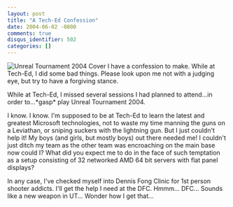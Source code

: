 ```yaml
---
layout: post
title: "A Tech-Ed Confession"
date: 2004-06-02 -0800
comments: true
disqus_identifier: 502
categories: []
---
```

![Unreal Tournament 2004 Cover](/images/UT2004.jpg) I have a confession
to make. While at Tech-Ed, I did some bad things. Please look upon me
not with a judging eye, but try to have a forgiving stance.

While at Tech-Ed, I missed several sessions I had planned to attend...in
order to...\*gasp\* play Unreal Tournament 2004.

I know. I know. I'm supposed to be at Tech-Ed to learn the latest and
greatest Microsoft technologies, not to waste my time manning the guns
on a Leviathan, or sniping suckers with the lightning gun. But I just
couldn't help it! My boys (and girls, but mostly boys) out there needed
me! I couldn't just ditch my team as the other team was encroaching on
the main base now could I? What did you expect me to do in the face of
such temptation as a setup consisting of 32 networked AMD 64 bit servers
with flat panel displays?

In any case, I've checked myself into Dennis Fong Clinic for 1st person
shooter addicts. I'll get the help I need at the DFC. Hmmm... DFC...
Sounds like a new weapon in UT... Wonder how I get that...

